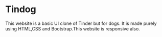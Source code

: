 # Tindog
This website is a basic UI clone of Tinder but for dogs. It is made purely using HTML,CSS and Bootstrap.This website is responsive also. 
